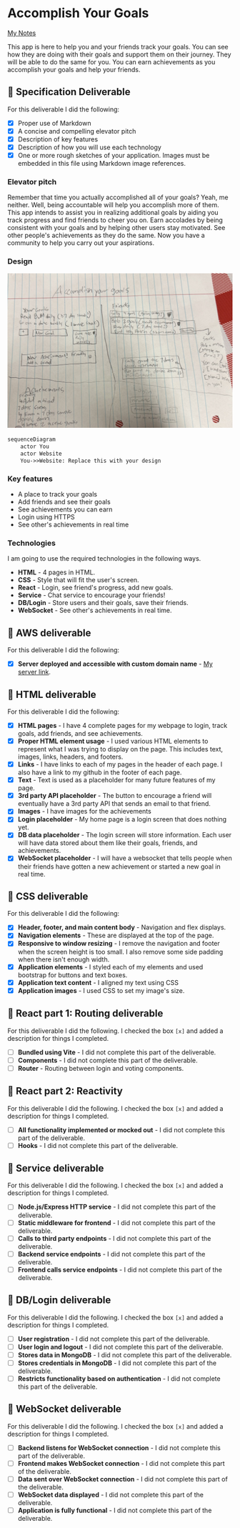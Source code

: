 # Accomplish Your Goals

[My Notes](notes.md)

This app is here to help you and your friends track your goals. You can see how they are doing with their goals and support them on their journey. They will be able to do the same for you. You can earn achievements as you accomplish your goals and help your friends.

## 🚀 Specification Deliverable

For this deliverable I did the following:

- [x] Proper use of Markdown
- [x] A concise and compelling elevator pitch
- [x] Description of key features
- [x] Description of how you will use each technology
- [x] One or more rough sketches of your application. Images must be embedded in this file using Markdown image references.

### Elevator pitch

Remember that time you actually accomplished all of your goals? Yeah, me neither. Well, being accountable will help you accomplish more of them. This app intends to assist you in realizing additional goals by aiding you track progress and find friends to cheer you on. Earn accolades by being consistent with your goals and by helping other users stay motivated. See other people's achievements as they do the same. Now you have a community to help you carry out your aspirations.


### Design

![Design image](images/CS260Design.jpg)



```mermaid
sequenceDiagram
    actor You
    actor Website
    You->>Website: Replace this with your design
```

### Key features

- A place to track your goals
- Add friends and see their goals
- See achievements you can earn
- Login using HTTPS
- See other's achievements in real time

### Technologies

I am going to use the required technologies in the following ways.

- **HTML** - 4 pages in HTML.
- **CSS** - Style that will fit the user's screen.
- **React** - Login, see friend's progress, add new goals.
- **Service** - Chat service to encourage your friends!
- **DB/Login** - Store users and their goals, save their friends.
- **WebSocket** - See other's achievements in real time.

## 🚀 AWS deliverable

For this deliverable I did the following:

- [x] **Server deployed and accessible with custom domain name** - [My server link](https://goalz.click).

## 🚀 HTML deliverable

For this deliverable I did the following:

- [x] **HTML pages** - I have 4 complete pages for my webpage to login, track goals, add friends, and see achievements.
- [x] **Proper HTML element usage** - I used various HTML elements to represent what I was trying to display on the page. This includes text, images, links, headers, and footers.
- [x] **Links** - I have links to each of my pages in the header of each page. I also have a link to my github in the footer of each page.
- [x] **Text** - Text is used as a placeholder for many future features of my page.
- [x] **3rd party API placeholder** - The button to encourage a friend will eventually have a 3rd party API that sends an email to that friend.
- [x] **Images** - I have images for the achievements
- [x] **Login placeholder** - My home page is a login screen that does nothing yet.
- [x] **DB data placeholder** - The login screen will store information. Each user will have data stored about them like their goals, friends, and achievements.
- [x] **WebSocket placeholder** - I will have a websocket that tells people when their friends have gotten a new achievement or started a new goal in real time.

## 🚀 CSS deliverable

For this deliverable I did the following:

- [x] **Header, footer, and main content body** - Navigation and flex displays.
- [x] **Navigation elements** - These are displayed at the top of the page.
- [x] **Responsive to window resizing** - I remove the navigation and footer when the screen height is too small. I also remove some side padding when there isn't enough width.
- [x] **Application elements** - I styled each of my elements and used bootstrap for buttons and text boxes.
- [x] **Application text content** - I aligned my text using CSS
- [x] **Application images** - I used CSS to set my image's size.

## 🚀 React part 1: Routing deliverable

For this deliverable I did the following. I checked the box `[x]` and added a description for things I completed.

- [ ] **Bundled using Vite** - I did not complete this part of the deliverable.
- [ ] **Components** - I did not complete this part of the deliverable.
- [ ] **Router** - Routing between login and voting components.

## 🚀 React part 2: Reactivity

For this deliverable I did the following. I checked the box `[x]` and added a description for things I completed.

- [ ] **All functionality implemented or mocked out** - I did not complete this part of the deliverable.
- [ ] **Hooks** - I did not complete this part of the deliverable.

## 🚀 Service deliverable

For this deliverable I did the following. I checked the box `[x]` and added a description for things I completed.

- [ ] **Node.js/Express HTTP service** - I did not complete this part of the deliverable.
- [ ] **Static middleware for frontend** - I did not complete this part of the deliverable.
- [ ] **Calls to third party endpoints** - I did not complete this part of the deliverable.
- [ ] **Backend service endpoints** - I did not complete this part of the deliverable.
- [ ] **Frontend calls service endpoints** - I did not complete this part of the deliverable.

## 🚀 DB/Login deliverable

For this deliverable I did the following. I checked the box `[x]` and added a description for things I completed.

- [ ] **User registration** - I did not complete this part of the deliverable.
- [ ] **User login and logout** - I did not complete this part of the deliverable.
- [ ] **Stores data in MongoDB** - I did not complete this part of the deliverable.
- [ ] **Stores credentials in MongoDB** - I did not complete this part of the deliverable.
- [ ] **Restricts functionality based on authentication** - I did not complete this part of the deliverable.

## 🚀 WebSocket deliverable

For this deliverable I did the following. I checked the box `[x]` and added a description for things I completed.

- [ ] **Backend listens for WebSocket connection** - I did not complete this part of the deliverable.
- [ ] **Frontend makes WebSocket connection** - I did not complete this part of the deliverable.
- [ ] **Data sent over WebSocket connection** - I did not complete this part of the deliverable.
- [ ] **WebSocket data displayed** - I did not complete this part of the deliverable.
- [ ] **Application is fully functional** - I did not complete this part of the deliverable.
